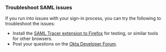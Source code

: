### Troubleshoot SAML issues

If you run into issues with your sign-in process, you can try the following to troubleshoot the issues:

* Install the [SAML Tracer extension to Firefox](https://addons.mozilla.org/en-US/firefox/addon/saml-tracer/) for testing, or similar tools for other browsers.
* Post your questions on the [Okta Developer Forum](https://devforum.okta.com/search?q=saml).
